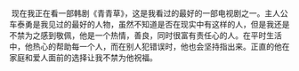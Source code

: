 <div id="sina_keyword_ad_area2" class="articalContent  ">
			<div>&nbsp;<wbr>现在我正在看一部韩剧《<font FACE="宋体">青青草</FONT>》，这是我看过的最好的一部电视剧之一。主人公车泰勇是我见过的最好的人物，虽然不知道是否在现实中有这样的人，但是我还是不禁为之感到敬佩，他是一个热情，善良，同时很富有责任心的人。在平时生活中，他热心的帮助每一个人，而在别人犯错误时，他也会坚持指出来。正直的他在家庭和爱人面前的选择让我不禁为他祝福。</DIV>							
		</div>